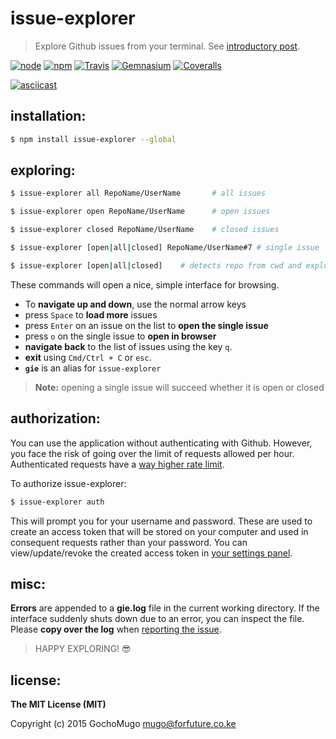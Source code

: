 
# issue-explorer

> Explore Github issues from your terminal. See [introductory post](https://gochomugo.github.io/musings/issue-explorer).

[![node](https://img.shields.io/node/v/issue-explorer.svg?style=flat-square)](https://www.npmjs.com/package/issue-explorer) [![npm](https://img.shields.io/npm/v/issue-explorer.svg?style=flat-square)](https://www.npmjs.com/package/issue-explorer) [![Travis](https://img.shields.io/travis/GochoMugo/issue-explorer.svg?style=flat-square)](https://travis-ci.org/GochoMugo/issue-explorer) [![Gemnasium](https://img.shields.io/gemnasium/GochoMugo/issue-explorer.svg?style=flat-square)](https://gemnasium.com/GochoMugo/issue-explorer) [![Coveralls](https://img.shields.io/coveralls/GochoMugo/issue-explorer.svg?style=flat-square)](https://coveralls.io/github/GochoMugo/issue-explorer?branch=master)

[![asciicast](https://asciinema.org/a/25174.png)](https://asciinema.org/a/25174)


## installation:

```bash
$ npm install issue-explorer --global
```


## exploring:

```bash
$ issue-explorer all RepoName/UserName       # all issues

$ issue-explorer open RepoName/UserName      # open issues

$ issue-explorer closed RepoName/UserName    # closed issues

$ issue-explorer [open|all|closed] RepoName/UserName#7 # single issue

$ issue-explorer [open|all|closed]    # detects repo from cwd and explores issues
```

These commands will open a nice, simple interface for browsing.

* To **navigate up and down**, use the normal arrow keys
* press `Space` to **load more** issues
* press `Enter` on an issue on the list to **open the single issue**
* press `o` on the single issue to **open in browser**
* **navigate back** to the list of issues using the key `q`.
* **exit** using `Cmd/Ctrl + C` or `esc`.
* **`gie`** is an alias for `issue-explorer`

> **Note:** opening a single issue will succeed whether it is open or closed


## authorization:

You can use the application without authenticating with Github. However, you face the risk of going over the limit of requests allowed per hour. Authenticated requests have a [way higher rate limit](https://developer.github.com/v3/#rate-limiting).

To authorize issue-explorer:

```bash
$ issue-explorer auth
```

This will prompt you for your username and password. These are used to create an access token that will be stored on your computer and used in consequent requests rather than your password. You can view/update/revoke the created access token in [your settings panel](https://github.com/settings/tokens).


## misc:

**Errors** are appended to a **gie.log** file in the current working directory. If the interface suddenly shuts down due to an error, you can inspect the file. Please **copy over the log** when [reporting the issue](https://github.com/GochoMugo/issue-explorer/issues).


> HAPPY EXPLORING! :sunglasses:


## license:

__The MIT License (MIT)__

Copyright (c) 2015 GochoMugo <mugo@forfuture.co.ke>

